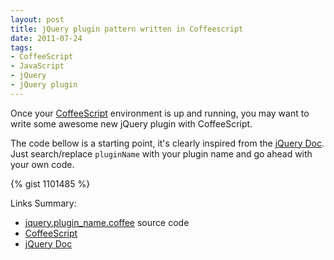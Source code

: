 ```yaml
---
layout: post
title: jQuery plugin pattern written in Coffeescript
date: 2011-07-24
tags:
- CoffeeScript
- JavaScript
- jQuery
- jQuery plugin
---
```

Once your [CoffeeScript](http://jashkenas.github.com/coffee-script/) environment is up and running, you may want to write some awesome new jQuery plugin with CoffeeScript.

The code bellow is a starting point, it's clearly inspired from the [jQuery Doc](http://docs.jquery.com/Plugins/Authoring). Just search/replace <code>pluginName</code> with your plugin name and go ahead with your own code.

<!-- more -->
{% gist 1101485 %}

Links Summary:

- [jquery.plugin_name.coffee](https://gist.github.com/1101485#file_jquery.plugin_name.coffee) source code
- [CoffeeScript](http://jashkenas.github.com/coffee-script/)
- [jQuery Doc](http://docs.jquery.com/Plugins/Authoring)